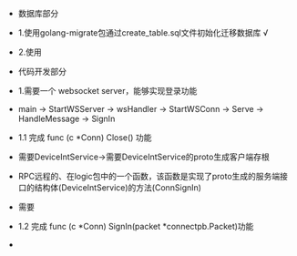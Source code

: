 - 数据库部分
- 1.使用golang-migrate包通过create_table.sql文件初始化迁移数据库 √
- 2.使用

- 代码开发部分
- 1.需要一个 websocket server，能够实现登录功能
- main -> StartWSServer -> wsHandler -> StartWSConn -> Serve -> HandleMessage -> SignIn

- 1.1 完成 func (c *Conn) Close() 功能
- 需要DeviceIntService->需要DeviceIntService的proto生成客户端存根
- RPC远程的、在logic包中的一个函数，该函数是实现了proto生成的服务端接口的结构体(DeviceIntService)的方法(ConnSignIn)
- 需要

- 1.2 完成 func (c *Conn) SignIn(packet \*connectpb.Packet)功能
- 